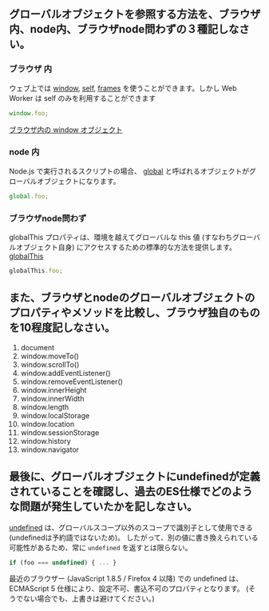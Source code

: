 ## グローバルオブジェクトを参照する方法を、ブラウザ内、node内、ブラウザnode問わずの３種記しなさい。

### ブラウザ 内
ウェブ上では [window](https://developer.mozilla.org/ja/docs/Web/API/Window/window), [self](https://developer.mozilla.org/ja/docs/Web/API/Window/self), [frames](https://developer.mozilla.org/ja/docs/Web/API/Window/frames) を使うことができます。しかし Web Worker は self のみを利用することができます
```js
window.foo;
```
[ブラウザ内の window オブジェクト](https://developer.mozilla.org/ja/docs/Glossary/Global_object#%E3%83%96%E3%83%A9%E3%82%A6%E3%82%B6%E3%83%BC%E5%86%85%E3%81%AE_window_%E3%82%AA%E3%83%96%E3%82%B8%E3%82%A7%E3%82%AF%E3%83%88)

### node 内
Node.js で実行されるスクリプトの場合、 [global](https://nodejs.org/api/globals.html#globals_global) と呼ばれるオブジェクトがグローバルオブジェクトになります。
```js
global.foo;
```

### ブラウザnode問わず
globalThis プロパティは、環境を越えてグローバルな this 値 (すなわちグローバルオブジェクト自身) にアクセスするための標準的な方法を提供します。
[globalThis](https://developer.mozilla.org/ja/docs/Web/JavaScript/Reference/Global_Objects/globalThis)
```js
globalThis.foo;
```

## また、ブラウザとnodeのグローバルオブジェクトのプロパティやメソッドを比較し、ブラウザ独自のものを10程度記しなさい。

1. document
2. window.moveTo()
3. window.scrollTo()
4. window.addEventListener()
5. window.removeEventListener()
6. window.innerHeight
7. window.innerWidth
8. window.length
9. window.localStorage
10. window.location
11. window.sessionStorage
12. window.history
13. window.navigator

## 最後に、グローバルオブジェクトにundefinedが定義されていることを確認し、過去のES仕様でどのような問題が発生していたかを記しなさい。

[undefined](https://developer.mozilla.org/ja/docs/Web/JavaScript/Reference/Global_Objects/undefined#%E8%A7%A3%E8%AA%AC) は、グローバルスコープ以外のスコープで識別子として使用できる(undefinedは予約語ではないため)。
したがって、別の値に書き換えられている可能性があるため、常に `undefined` を返すとは限らない。

```js
if (foo === undefined) { ... }
```

最近のブラウザー (JavaScript 1.8.5 / Firefox 4 以降) での undefined は、 ECMAScript 5 仕様により、設定不可、書込不可のプロパティとなります。 (そうでない場合でも、上書きは避けてください。)
